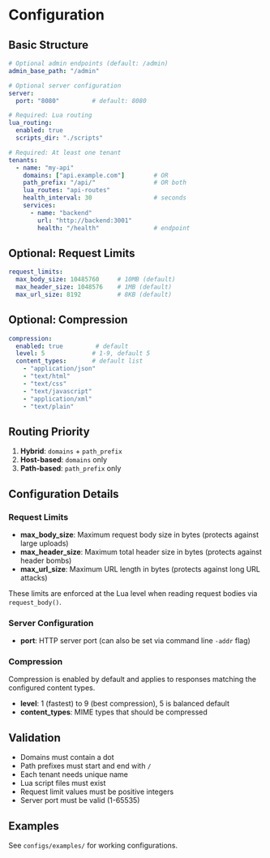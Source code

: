 # Configuration

## Basic Structure

```yaml
# Optional admin endpoints (default: /admin)
admin_base_path: "/admin"

# Optional server configuration
server:
  port: "8080"         # default: 8080

# Required: Lua routing
lua_routing:
  enabled: true
  scripts_dir: "./scripts"

# Required: At least one tenant
tenants:
  - name: "my-api"
    domains: ["api.example.com"]        # OR
    path_prefix: "/api/"                # OR both
    lua_routes: "api-routes"
    health_interval: 30                 # seconds
    services:
      - name: "backend"
        url: "http://backend:3001"
        health: "/health"               # endpoint
```

## Optional: Request Limits

```yaml
request_limits:
  max_body_size: 10485760     # 10MB (default)
  max_header_size: 1048576    # 1MB (default)
  max_url_size: 8192          # 8KB (default)
```

## Optional: Compression

```yaml
compression:
  enabled: true         # default
  level: 5             # 1-9, default 5
  content_types:       # default list
    - "application/json"
    - "text/html"
    - "text/css"
    - "text/javascript"
    - "application/xml"
    - "text/plain"
```

## Routing Priority

1. **Hybrid**: `domains` + `path_prefix`
2. **Host-based**: `domains` only
3. **Path-based**: `path_prefix` only

## Configuration Details

### Request Limits
- **max_body_size**: Maximum request body size in bytes (protects against large uploads)
- **max_header_size**: Maximum total header size in bytes (protects against header bombs)
- **max_url_size**: Maximum URL length in bytes (protects against long URL attacks)

These limits are enforced at the Lua level when reading request bodies via `request_body()`.

### Server Configuration
- **port**: HTTP server port (can also be set via command line `-addr` flag)

### Compression
Compression is enabled by default and applies to responses matching the configured content types.
- **level**: 1 (fastest) to 9 (best compression), 5 is balanced default
- **content_types**: MIME types that should be compressed

## Validation

- Domains must contain a dot
- Path prefixes must start and end with `/`
- Each tenant needs unique name
- Lua script files must exist
- Request limit values must be positive integers
- Server port must be valid (1-65535)

## Examples

See `configs/examples/` for working configurations.
